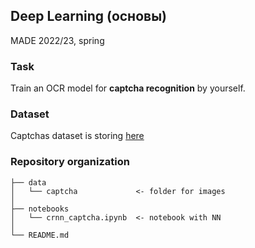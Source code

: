 ## Deep Learning (основы)
MADE 2022/23, spring

### Task
Train an OCR model for **captcha recognition** by yourself.

### Dataset
Captchas dataset is storing [here](https://disk.yandex.ru/d/JQn56xLQ_3QPHw)

### Repository organization

    ├── data
    │   └── captcha             <- folder for images  
    │
    ├── notebooks
    │   └── crnn_captcha.ipynb  <- notebook with NN
    │
    └── README.md